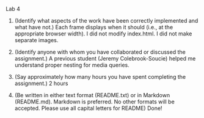 Lab 4

1. (Identify what aspects of the work have been correctly implemented and what have not.)
Each frame displays when it should (i.e., at the appropriate browser width).
I did not modify index.html.
I did not make separate images.

2. (Identify anyone with whom you have collaborated or discussed the assignment.)
A previous student (Jeremy Colebrook-Soucie) helped me understand proper nesting for media queries.

3. (Say approximately how many hours you have spent completing the assignment.)
2 hours

4. (Be written in either text format (README.txt) or in Markdown (README.md). Markdown is preferred. No other formats will be accepted. Please use all capital letters for README)
Done!